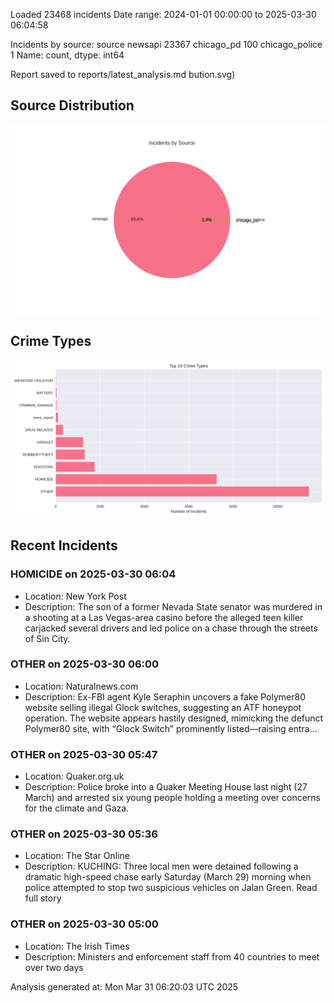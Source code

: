 
Loaded 23468 incidents
Date range: 2024-01-01 00:00:00 to 2025-03-30 06:04:58

Incidents by source:
source
newsapi           23367
chicago_pd          100
chicago_police        1
Name: count, dtype: int64

Report saved to reports/latest_analysis.md
bution.svg)

## Source Distribution
![Source Distribution](images/source_distribution.svg)

## Crime Types
![Crime Types](images/crime_types.svg)

## Recent Incidents

### HOMICIDE on 2025-03-30 06:04
- Location: New York Post
- Description: The son of a former Nevada State senator was murdered in a shooting at a Las Vegas-area casino before the alleged teen killer carjacked several drivers and led police on a chase through the streets of Sin City.


### OTHER on 2025-03-30 06:00
- Location: Naturalnews.com
- Description: Ex-FBI agent Kyle Seraphin uncovers a fake Polymer80 website selling illegal Glock switches, suggesting an ATF honeypot operation. The website appears hastily designed, mimicking the defunct Polymer80 site, with “Glock Switch” prominently listed—raising entra…


### OTHER on 2025-03-30 05:47
- Location: Quaker.org.uk
- Description: Police broke into a Quaker Meeting House last night (27 March) and arrested six young people holding a meeting over concerns for the climate and Gaza.


### OTHER on 2025-03-30 05:36
- Location: The Star Online
- Description: KUCHING: Three local men were detained following a dramatic high-speed chase early Saturday (March 29) morning when police attempted to stop two suspicious vehicles on Jalan Green. Read full story


### OTHER on 2025-03-30 05:00
- Location: The Irish Times
- Description: Ministers and enforcement staff from 40 countries to meet over two days

Analysis generated at: Mon Mar 31 06:20:03 UTC 2025
